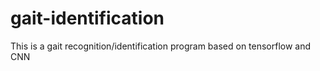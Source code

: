 # gait-identification
This is a gait recognition/identification program based on tensorflow and CNN
